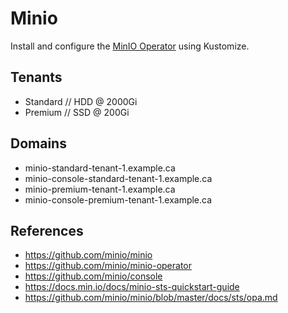 # Minio

Install and configure the [MinIO Operator](https://github.com/minio/minio-operator) using Kustomize.

## Tenants

* Standard // HDD @ 2000Gi
* Premium // SSD @ 200Gi

## Domains

* minio-standard-tenant-1.example.ca
* minio-console-standard-tenant-1.example.ca
* minio-premium-tenant-1.example.ca
* minio-console-premium-tenant-1.example.ca

## References

* https://github.com/minio/minio
* https://github.com/minio/minio-operator
* https://github.com/minio/console
* https://docs.min.io/docs/minio-sts-quickstart-guide
* https://github.com/minio/minio/blob/master/docs/sts/opa.md
